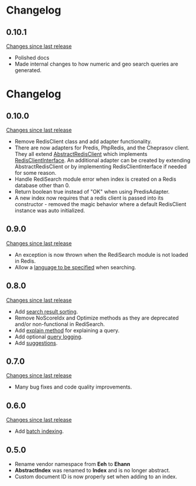 # Changelog

## 0.10.1

[Changes since last release](https://github.com/ethanhann/redisearch-php/compare/0.10.0...0.11.0)

* Polished docs
* Made internal changes to how numeric and geo search queries are generated. 

# Changelog

## 0.10.0

[Changes since last release](https://github.com/ethanhann/redisearch-php/compare/0.9.0...0.10.0)

* Remove RedisClient class and add adapter functionality.
* There are now adapters for Predis, PhpRedis, and the Cheprasov client. They all extend [AbstractRedisClient](https://github.com/ethanhann/redisearch-php/blob/master/src/Redis/AbstractRedisClient.php) which implements [RedisClientInterface](https://github.com/ethanhann/redisearch-php/blob/master/src/Redis/RedisClientInterface.php). An additional adapter can be created by extending AbstractRedisClient or by implementing RedisClientInterface if needed for some reason. 
* Handle RediSearch module error when index is created on a Redis database other than 0.
* Return boolean true instead of "OK" when using PredisAdapter.
* A new index now requires that a redis client is passed into its constructor - removed the magic behavior where a default RedisClient instance was auto initialized.

## 0.9.0

[Changes since last release](https://github.com/ethanhann/redisearch-php/compare/0.8.0...0.9.0)

* An exception is now thrown when the RediSearch module is not loaded in Redis.
* Allow a [language to be specified](searching.md#setting-a-language) when searching.

## 0.8.0

[Changes since last release](https://github.com/ethanhann/redisearch-php/compare/0.7.0...0.8.0)

* Add [search result sorting](searching.md#sorting-results).
* Remove NoScoreIdx and Optimize methods as they are deprecated and/or non-functional in RediSearch.
* Add [explain method](searching.md#explaining-a-query) for explaining a query.
* Add optional [query logging](searching.md#logging-queries).
* Add [suggestions](suggesting.md).

## 0.7.0

[Changes since last release](https://github.com/ethanhann/redisearch-php/compare/0.6.0...0.7.0)

* Many bug fixes and code quality improvements.

## 0.6.0

[Changes since last release](https://github.com/ethanhann/redisearch-php/compare/0.5.0...0.6.0)

* Add [batch indexing](indexing.md#batch-indexing).

## 0.5.0

* Rename vendor namespace from **Eeh** to **Ehann**
* **AbstractIndex** was renamed to **Index** and is no longer abstract.
* Custom document ID is now properly set when adding to an index.
